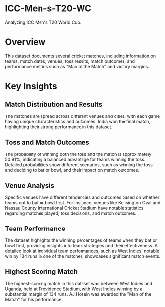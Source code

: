 # ICC-Men-s-T20-WC
Analyzing ICC Men's T20 World Cup.

# Overview
This dataset documents several cricket matches, including information on teams, match dates, venues, toss results, match outcomes, and performance metrics such as "Man of the Match" and victory margins.

# Key Insights

## Match Distribution and Results
The matches are spread across different venues and cities, with each game having unique characteristics and outcomes.
India won the final match, highlighting their strong performance in this dataset.

## Toss and Match Outcomes
The probability of winning both the toss and the match is approximately 50.91%, indicating a balanced advantage for teams winning the toss.
Detailed probabilities show different scenarios, such as winning the toss and deciding to bat or bowl, and their impact on match outcomes.

## Venue Analysis
Specific venues have different tendencies and outcomes based on whether teams opt to bat or bowl first.
For instance, venues like Kensington Oval and Nassau County International Cricket Stadium have notable statistics regarding matches played, toss decisions, and match outcomes.

## Team Performance
The dataset highlights the winning percentages of teams when they bat or bowl first, providing insights into team strategies and their effectiveness.
A detailed look at individual team performances, such as West Indies' notable win by 134 runs in one of the matches, showcases significant match events.

## Highest Scoring Match
The highest-scoring match in this dataset was between West Indies and Uganda, held at Providence Stadium, with West Indies winning by a substantial margin of 134 runs. AJ Hosein was awarded the "Man of the Match" for his performance.
